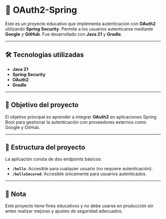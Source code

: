 # 🚀 OAuth2-Spring  

Este es un proyecto educativo que implementa autenticación con **OAuth2** utilizando **Spring Security**. Permite a los usuarios autenticarse mediante **Google** y **GitHub**. Fue desarrollado con **Java 21** y **Gradle**.

---

## 🛠️ Tecnologías utilizadas  
- **Java 21**  
- **Spring Security**  
- **OAuth2**  
- **Gradle**  

---

## 🎯 Objetivo del proyecto  
El objetivo principal es aprender a integrar **OAuth2** en aplicaciones Spring Boot para gestionar la autenticación con proveedores externos como Google y GitHub.  

---

## 📂 Estructura del proyecto  
La aplicación consta de dos endpoints básicos:  
- **`/hello`**: Accesible para cualquier usuario (no requiere autenticación).  
- **`/helloSecured`**: Accesible únicamente para usuarios autenticados.  

---

## 📝 Nota
Este proyecto tiene fines educativos y no debe usarse en producción sin antes realizar mejoras y ajustes de seguridad adecuados.
